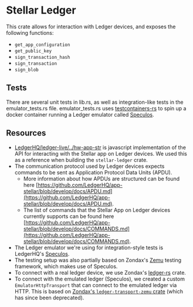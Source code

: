 # Stellar Ledger

This crate allows for interaction with Ledger devices, and exposes the following functions:

- `get_app_configuration`
- `get_public_key`
- `sign_transaction_hash`
- `sign_transaction`
- `sign_blob`

## Tests

There are several unit tests in lib.rs, as well as integration-like tests in the emulator_tests.rs file. emulator_tests.rs uses [testcontainers-rs](https://github.com/testcontainers/testcontainers-rs) to spin up a docker container running a Ledger emulator called [Speculos](https://github.com/LedgerHQ/speculos).

## Resources

- [LedgerHQ/ledger-live/../hw-app-str](https://github.com/LedgerHQ/ledger-live/tree/develop/libs/ledgerjs/packages/hw-app-str) is javascript implementation of the API for interacting with the Stellar app on Ledger devices. We used this as a reference when building the `stellar-ledger` crate.
- The communication protocol used by Ledger devices expects commands to be sent as Application Protocol Data Units (APDU).
  - More information about how APDUs are structured can be found here [https://github.com/LedgerHQ/app-stellar/blob/develop/docs/APDU.md](https://github.com/LedgerHQ/app-stellar/blob/develop/docs/APDU.md).
  - The list of commands that the Stellar App on Ledger devices currently supports can be found here [https://github.com/LedgerHQ/app-stellar/blob/develop/docs/COMMANDS.md](https://github.com/LedgerHQ/app-stellar/blob/develop/docs/COMMANDS.md).
- The Ledger emulator we're using for integration-style tests is LedgerHQ's [Speculos](https://github.com/LedgerHQ/speculos).
- The testing setup was also partially based on Zondax's [Zemu](https://github.com/Zondax/zemu) testing framework, which makes use of Speculos.
- To connect with a real ledger device, we use Zondax's [ledger-rs](https://github.com/Zondax/ledger-rs) crate.
- To connect with the emulated ledger (Speculos), we created a custom `EmulatorHttpTransport` that can connect to the emulated ledger via HTTP. This is based on [Zondax's `ledger-transport-zemu` crate](https://github.com/Zondax/ledger-rs/blob/20e2a2076d799d449ff6f07eb0128548b358d9bc/ledger-transport-zemu) (which has since been deprecated).
